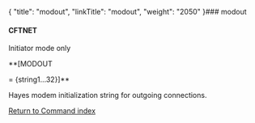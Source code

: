 {
    "title": "modout",
    "linkTitle": "modout",
    "weight": "2050"
}### <span id="modout"></span>modout

#### CFTNET

Initiator mode only

**\[MODOUT    
= {string1...32}\]**

Hayes modem initialization string for outgoing connections.

[Return to Command index](../../)
